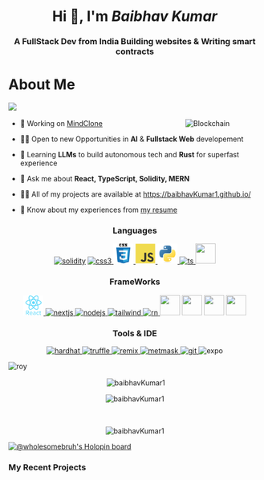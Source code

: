 <h1 align="center">Hi 👋, I'm <i>Baibhav Kumar</i></h1>
<h3 align="center">A FullStack Dev from India Building websites & Writing smart contracts </h3>

<h1 align="left">About Me</h1>

[![](https://camo.githubusercontent.com/f17ba9730c27e5f1230325b94c8b68bbf3115d32650866f6e3d0ade68201beea/68747470733a2f2f696d672e736869656c64732e696f2f62616467652f4c696e6b6564496e2d2532333030373742352e7376673f6c6f676f3d6c696e6b6564696e266c6f676f436f6c6f723d7768697465)](https://www.linkedin.com/in/baibhavkumar01/)


<img align="right" alt="Blockchain" width="30%" src="https://user-images.githubusercontent.com/55389276/140866485-8fb1c876-9a8f-4d6a-98dc-08c4981eaf70.gif">

- 🔭 Working on [MindClone](https://github.com/MindClone/)

- 👨‍💻 Open to new Opportunities in **AI** & **Fullstack Web** developement

- 🌱 Learning **LLMs** to build autonomous tech and **Rust** for superfast experience 
  
- 💬 Ask me about **React, TypeScript, Solidity, MERN**

- 👨‍💻 All of my projects are available at https://baibhavKumar1.github.io/
  
- 📄 Know about my experiences from [my resume](https://test-resume.masaischool.com/dashboard/profile/?selectedTemplate=ClassicProfessional&resumeId=6572ed080968ffcea2e19a49&profileId=self)

<h3 align="center">Languages</h3>
<p align="center">
<a href="https://docs.soliditylang.org/en/v0.8.15/" target="_blank" rel="noreferrer"> <img src="https://upload.wikimedia.org/wikipedia/commons/thumb/9/98/Solidity_logo.svg/1200px-Solidity_logo.svg.png" alt="solidity" width="30" height="40"/></a>
<a href="https://www.w3schools.com/html/" target="_blank" rel="noreferrer"> <img src="https://cdn-icons-png.flaticon.com/512/732/732212.png?w=360" alt="css3" width="40" height="40"/> </a> <a href="https://www.w3schools.com/css/" target="_blank" rel="noreferrer"> <img src="https://raw.githubusercontent.com/devicons/devicon/master/icons/css3/css3-original-wordmark.svg" alt="css3" width="40" height="40"/> </a><a href="https://developer.mozilla.org/en-US/docs/Web/JavaScript" target="_blank" rel="noreferrer"> <img src="https://raw.githubusercontent.com/devicons/devicon/master/icons/javascript/javascript-original.svg" alt="javascript" width="40" height="40"/> </a> <a href="https://www.python.org" target="_blank" rel="noreferrer"> <img src="https://raw.githubusercontent.com/devicons/devicon/master/icons/python/python-original.svg" alt="python" width="40" height="40"/> </a>  <a href="https://www.typescriptlang.org/" target="_blank" rel="noreferrer"> <img src="https://seeklogo.com/images/T/typescript-logo-B29A3F462D-seeklogo.com.png" alt="ts" width="40" height="40"/> </a> <a https://www.rust-lang.org/><img src="https://seeklogo.com/images/R/rust-logo-E6517C759B-seeklogo.com.png" width="40" height="40"/></a> <p/>

<h3 align="center">FrameWorks </h3>
<p align="center">
<a href="https://reactjs.org/" target="_blank" rel="noreferrer"> <img src="https://raw.githubusercontent.com/devicons/devicon/master/icons/react/react-original-wordmark.svg" alt="react" width="40" height="40"/> </a> </a> <a href="https://nextjs.org/" target="_blank" rel="noreferrer"> <img src="https://cdn.worldvectorlogo.com/logos/nextjs-2.svg" alt="nextjs" width="40" height="40"/> </a> <a href="https://nodejs.org" target="_blank" rel="noreferrer"> <img src="https://seeklogo.com/images/N/nodejs-logo-FBE122E377-seeklogo.com.png" alt="nodejs" width="40" height="40"/> </a>
<a href="https://tailwindcss.com/" target="_blank" rel="noreferrer"> <img src="https://www.vectorlogo.zone/logos/tailwindcss/tailwindcss-icon.svg" alt="tailwind" width="40" height="40"/> </a> <a href="https://reactnative.dev/" target="_blank" rel="noreferrer"> <img src="https://seeklogo.com/images/R/react-native-logo-221C671C70-seeklogo.com.png" alt="rn" width="40" height="40"/> </a> 
<a><img src="https://seeklogo.com/images/B/bootstrap-logo-3C30FB2A16-seeklogo.com.png" alt="" width="40" height="40"/></a>
<a><img src="https://seeklogo.com/images/A/angular-logo-B76B1CDE98-seeklogo.com.png" alt="" width="40" height="40"/></a>
<a><img src="https://seeklogo.com/images/V/vuejs-logo-17D586B587-seeklogo.com.png" alt="" width="40" height="40"/></a>
<a><img src="https://seeklogo.com/images/M/mongodb-logo-D13D67C930-seeklogo.com.png" alt="" width="40" height="40"/></a>

</p>

<h3 align="center">Tools & IDE </h3>
<p align="center"><a href="https://hardhat.org/" target="_blank" rel="noreferrer"> <img src="https://seeklogo.com/images/F/firebase-logo-402F407EE0-seeklogo.com.png" alt="hardhat" width="50" height="40"/> </a>  <a href="https://trufflesuite.com/" target="_blank" rel="noreferrer"> <img src="https://seeklogo.com/images/F/figma-logo-E4E21D3AEA-seeklogo.com.png" alt="truffle" height="40"/> </a>
<a href="https://remix.ethereum.org/" target="_blank" rel="noreferrer"> <img src="https://seeklogo.com/images/S/supabase-logo-DCC676FFE2-seeklogo.com.png" alt="remix" width="40" height="40"/> </a>  <a href="https://metamask.io/" target="_blank" rel="noreferrer"> <img src="https://seeklogo.com/images/A/amazon-web-services-aws-logo-6C2E3DCD3E-seeklogo.com.png" alt="metmask" height="40"/> </a>
<a href="https://git-scm.com/" target="_blank" rel="noreferrer"> <img src="https://www.vectorlogo.zone/logos/git-scm/git-scm-icon.svg" alt="git" width="40" height="40"/> </a> <a><img src="https://seeklogo.com/images/E/expo-logo-01BB2BCFC3-seeklogo.com.png" alt="expo" height="40" width="40"/></a>
</p>

<p align="left">
  <img
    src="https://komarev.com/ghpvc/?username=wholesomeBruh"
    alt="roy"
  />
</p>

<p align="center">&nbsp;<img align="center" src="https://github-readme-stats.vercel.app/api?username=baibhavKumar1&theme=algolia&show_icons=true&locale=en" alt="baibhavKumar1" /></p>

<p align="center"><img align="center" src="https://github-readme-streak-stats.herokuapp.com/?user=baibhavKumar1&theme=great-gatsby" alt="baibhavKumar1" /></p>
</br>

<p align="center"><img align="center" src="https://github-readme-stats.vercel.app/api/top-langs?username=baibhavKumar1&theme=omni&show_icons=true&locale=en&layout=compact" alt="baibhavKumar1" /></p>

[![@wholesomebruh's Holopin board](https://holopin.me/wholesomebruh)](https://holopin.io/@wholesomebruh)

### My Recent Projects


